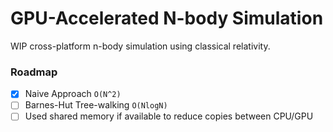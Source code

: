 # GPU-Accelerated N-body Simulation

WIP cross-platform n-body simulation using classical relativity.

### Roadmap
 - [x] Naive Approach `O(N^2)`
 - [ ] Barnes-Hut Tree-walking `O(NlogN)`
 - [ ] Used shared memory if available to reduce copies between CPU/GPU
